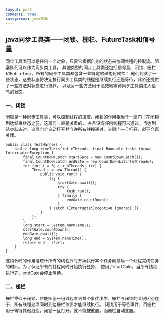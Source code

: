 ```yaml
---
layout: post
comments: true
categories: java基础
---
```

## java同步工具类——闭锁、栅栏、FutureTask和信号量
同步工具类可以是任何一个对象，只要它根据自身的状态来协调线程的控制流。阻塞队列可以作为同步类工具，
其他类型的同步工具类还包括信号量、闭锁、栅栏和FutureTask。所有的同步工具类都包含一些特定的结构化属性：
他们封装了一些状态，这些状态将决定执行同步工具类的线程是继续执行还是等待，此外还提供了一些方法对状态进行操作，
以及另一些方法用于高效地等待同步工具类进入语气的状态。  

### 一、闭锁
闭锁是一种同步工具类，可以控制线程的进度，闭锁的作用相当于一扇门：在闭锁到达结束状态之前，这扇门一直是关着的，
并且没有任何线程可以通过，当达到结束状态时，这扇门会自动打开并允许所有线程通过。这扇门一旦打开，就不会再关闭。  

```
public class TestHarness {
    public long timeTasks(int nThreads, final Runnable task) throws InterruptedException {
        final CountDownLatch startGate = new CountDownLatch(1);
        final CountDownLatch endGate = new CountDownLatch(nThreads);
        for (int i = 0; i < nThreads; i++) {
            Thread t = new Thread() {
                public void run() {
                    try {
                        startGate.await();
                        try {  
                            task.run();
                        } finally {
                            endGate.countDown();
                        }
                    } catch (InterruptedException ignored) {}
                }
            };
        }
        long start = System.nanoTime();
        startGate.countDown();
        endGate.await();
        long end = System.nanoTime();
        return end - start;
    }
}
```  

这段代码的作用是统计所有的线程同时开始执行某个任务到最后一个线程完成任务的时间。为了保证所有的线程同时开始执行任务，
使用了startGate。当所有线程执行完，endGate会停止等待。

### 二、栅栏 
栅栏类似于闭锁，它能阻塞一组线程直到某个事件发生。栅栏与闭锁的关键区别在于，所有线程必须同时到达栅栏位置才能继续执行。
闭锁用于等待事件，而栅栏用于等待其他线程。闭锁一旦打开，就不能被重置，而栅栏自动重置。

